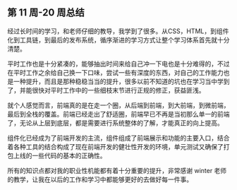 ## 第 11 周-20 周总结

经过长时间的学习，和老师仔细的教导，我学到了很多。从CSS，HTML，到组件化到工具链，到最后的发布系统，循序渐进的学习方式让整个学习体系首先就十分清楚。

平时工作也是十分紧凑的，能够抽出时间来给自己冲一下电也是十分难得的，不过在平时工作之余给自己换一下口味，尝试一些有深度的东西，对自己的工作能力也是一种提升，而且是那种稳稳当当的提升，很多以前不知道的坑也在学习当中学到了，并能很快对平时工作中的一些细枝末节进行正规的修正，获益匪浅。

就个人感觉而言，前端真的是在走一个圈，从后端到前端，到大前端，到微前端，最后到全栈的覆盖。前端已经走出了舒适圈，前端早已不再是当初那么单一的前端了，无论从上层到底层，都是需要进行系统整体的了解，才能真正的向上提高。

组件化已经成为了前端开发的主流，组件组成了前端展示和功能的主要入口，结合着各种工具的结合构成了现在前端开发的健壮性开发的环境，单元测试又确保了打包上线的一些代码的基本的正确性。

所有的知识点都对我的职业性机能都有着十分重要的提升，非常感谢 winter 老师的教学，让我在以后的工作和学习中都能够更好的去做好每一件事。
